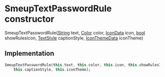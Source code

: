 


# SmeupTextPasswordRule constructor







SmeupTextPasswordRule([String](https://api.flutter.dev/flutter/dart-core/String-class.html) text, [Color](https://api.flutter.dev/flutter/dart-ui/Color-class.html) color, [IconData](https://api.flutter.dev/flutter/widgets/IconData-class.html) icon, [bool](https://api.flutter.dev/flutter/dart-core/bool-class.html) showRulesIcon, [TextStyle](https://api.flutter.dev/flutter/painting/TextStyle-class.html) captionStyle, [IconThemeData](https://api.flutter.dev/flutter/widgets/IconThemeData-class.html) iconTheme)





## Implementation

```dart
SmeupTextPasswordRule(this.text, this.color, this.icon, this.showRulesIcon,
    this.captionStyle, this.iconTheme);
```








